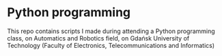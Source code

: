 ﻿# Python programming

This repo contains scripts I made during attending a Python programming class, on Automatics and Robotics field, on Gdańsk University of Technology (Faculty of Electronics, Telecommunications and Informatics)
